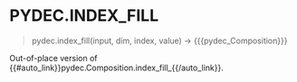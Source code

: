 # PYDEC.INDEX_FILL
> pydec.index_fill(input, dim, index, value) →  {{{pydec_Composition}}}

Out-of-place version of {{#auto_link}}pydec.Composition.index_fill_{{/auto_link}}.